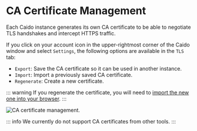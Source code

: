 # CA Certificate Management

Each Caido instance generates its own CA certificate to be able to negotiate TLS handshakes and intercept HTTPS traffic.

If you click on your account icon in the upper-rightmost corner of the Caido window and select `Settings`, the following options are available in the `TLS` tab:

- `Export`: Save the CA certificate so it can be used in another instance.
- `Import`: Import a previously saved CA certificate.
- `Regenerate`: Create a new certificate.

::: warning
If you regenerate the certificate, you will need to [import the new one into your browser](/guides/import_ca_certificate.md).
:::

<img alt="CA certificate management." src="/_images/tls_settings.png" center/>

::: info
We currently do not support CA certificates from other tools.
:::
